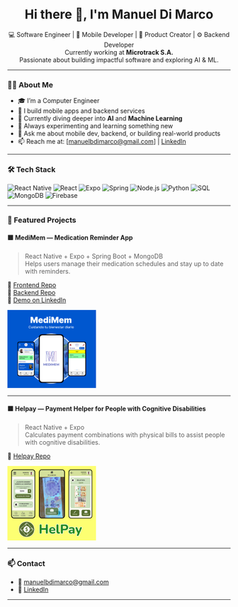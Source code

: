 <h1 align="center">Hi there 👋, I'm Manuel Di Marco</h1>

<p align="center">
  💻 Software Engineer | 📱 Mobile Developer | 🎯 Product Creator | ⚙️ Backend Developer<br/>
  Currently working at <b>Microtrack S.A.</b><br/>
  Passionate about building impactful software and exploring AI & ML.
</p>

---

### 👨‍💻 About Me

- 🎓 I’m a Computer Engineer
- 🚀 I build mobile apps and backend services
- 🧠 Currently diving deeper into **AI** and **Machine Learning**
- 🔧 Always experimenting and learning something new
- 💬 Ask me about mobile dev, backend, or building real-world products
- 📫 Reach me at: [manuelbdimarco@gmail.com] | [LinkedIn](https://www.linkedin.com/in/manuel-baltasar-di-marco-b94955215/)

---

### 🛠️ Tech Stack

![React Native](https://img.shields.io/badge/-React%20Native-61DAFB?logo=react&logoColor=white&style=for-the-badge)
![React](https://img.shields.io/badge/-React-20232A?logo=react&logoColor=61DAFB&style=for-the-badge)
![Expo](https://img.shields.io/badge/-Expo-000020?logo=expo&logoColor=white&style=for-the-badge)
![Spring](https://img.shields.io/badge/-Spring-6DB33F?logo=spring&logoColor=white&style=for-the-badge)
![Node.js](https://img.shields.io/badge/-Node.js-339933?logo=node.js&logoColor=white&style=for-the-badge)
![Python](https://img.shields.io/badge/-Python-3776AB?logo=python&logoColor=white&style=for-the-badge)
![SQL](https://img.shields.io/badge/-SQL-4479A1?logo=mysql&logoColor=white&style=for-the-badge)
![MongoDB](https://img.shields.io/badge/-MongoDB-47A248?logo=mongodb&logoColor=white&style=for-the-badge)
![Firebase](https://img.shields.io/badge/-Firebase-FFCA28?logo=firebase&logoColor=white&style=for-the-badge)


---

### 📱 Featured Projects

#### 🟦 MediMem — Medication Reminder App

> React Native + Expo + Spring Boot + MongoDB  
> Helps users manage their medication schedules and stay up to date with reminders.

🔗 [Frontend Repo](https://github.com/manueldimarco/frontendMediMem)  
🔗 [Backend Repo](https://github.com/manueldimarco/MediMem_Backend)  
🎥 [Demo on LinkedIn](https://www.linkedin.com/posts/manuel-baltasar-di-marco-b94955215_reactnative-springboot-mongodb-activity-7315446670178058240-AIn5?utm_source=share&utm_medium=member_desktop&rcm=ACoAADZseWABF_czF011UFKezBn98QN1B-9GGnw)

<img src="MediMem.png" alt="MediMem"  width="200" />

---

#### 🟩 Helpay — Payment Helper for People with Cognitive Disabilities

> React Native + Expo  
> Calculates payment combinations with physical bills to assist people with cognitive disabilities.

🔗 [Helpay Repo](https://github.com/manueldimarco/helpayApp)

<img src="HelPay_Banner.png" alt="Helpay App" width="200" />


---

### 📫 Contact

- 📧 manuelbdimarco@gmail.com  
- 💼 [LinkedIn](://www.linkedin.com/in/manuel-baltasar-di-marco-b94955215/)

---
